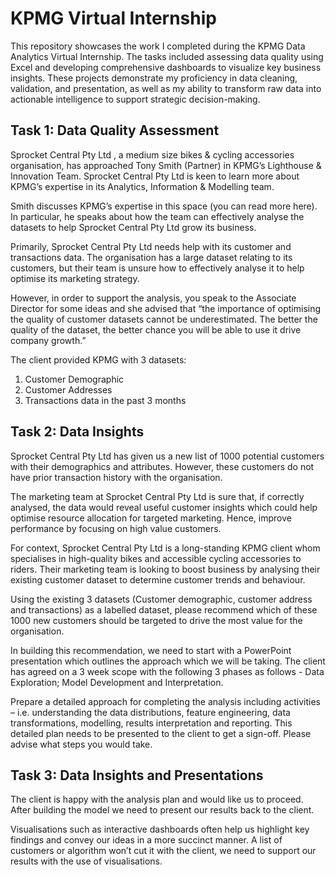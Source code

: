 # KPMG Virtual Internship
This repository showcases the work I completed during the KPMG Data Analytics Virtual Internship. The tasks included assessing data quality using Excel and developing comprehensive dashboards to visualize key business insights. These projects demonstrate my proficiency in data cleaning, validation, and presentation, as well as my ability to transform raw data into actionable intelligence to support strategic decision-making.

## Task 1: Data Quality Assessment
Sprocket Central Pty Ltd , a medium size bikes & cycling accessories organisation, has approached Tony Smith (Partner) in KPMG’s Lighthouse & Innovation Team. Sprocket Central Pty Ltd  is keen to learn more about KPMG’s expertise in its Analytics, Information & Modelling team. 

Smith discusses KPMG’s expertise in this space (you can read more here). In particular, he speaks about how the team can effectively analyse the datasets to help Sprocket Central Pty Ltd grow its business.

Primarily, Sprocket Central Pty Ltd needs help with its customer and transactions data. The organisation has a large dataset relating to its customers, but their team is unsure how to effectively analyse it to help optimise its marketing strategy. 

However, in order to support the analysis, you speak to the Associate Director for some ideas and she advised that “the importance of optimising the quality of customer datasets cannot be underestimated. The better the quality of the dataset, the better chance you will be able to use it drive company growth.”

The client provided KPMG with 3 datasets:

1) Customer Demographic
2) Customer Addresses
3) Transactions data in the past 3 months

## Task 2: Data Insights
Sprocket Central Pty Ltd has given us a new list of 1000 potential customers with their demographics and attributes. However, these customers do not have prior transaction history with the organisation. 

The marketing team at Sprocket Central Pty Ltd is sure that, if correctly analysed, the data would reveal useful customer insights which could help optimise resource allocation for targeted marketing. Hence, improve performance by focusing on high value customers.

For context, Sprocket Central Pty Ltd is a long-standing KPMG client whom specialises in high-quality bikes and accessible cycling accessories to riders. Their marketing team is looking to boost business by analysing their existing customer dataset to determine customer trends and behaviour. 

Using the existing 3 datasets (Customer demographic, customer address and transactions) as a labelled dataset, please recommend which of these 1000 new customers should be targeted to drive the most value for the organisation. 

In building this recommendation, we need to start with a PowerPoint presentation which outlines the approach which we will be taking. The client has agreed on a 3 week scope with the following 3 phases as follows - Data Exploration; Model Development and Interpretation.

Prepare a detailed approach for completing the analysis including activities – i.e. understanding the data distributions, feature engineering, data transformations, modelling, results interpretation and reporting. This detailed plan needs to be presented to the client to get a sign-off. Please advise what steps you would take. 


## Task 3: Data Insights and Presentations

The client is happy with the analysis plan and would like us to proceed.  After building the model we need to present our results back to the client. 

Visualisations such as interactive dashboards often help us highlight key findings and convey our ideas in a more succinct manner. A list of customers or algorithm won’t cut it with the client, we need to support our results with the use of visualisations. 
